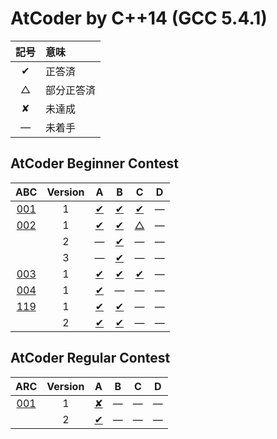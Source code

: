 # AtCoder by C++14 (GCC 5.4.1) #

|記号|意味|
|:-:|:-|
|&#x2714;|正答済|
|&#x25b3;|部分正答済|
|&#x2718;|未達成|
|&#x2014;|未着手|

## AtCoder Beginner Contest ##

|ABC|Version|A|B|C|D|
|:-:|:-:|:-:|:-:|:-:|:-:|
|[001](https://atcoder.jp/contests/abc001)|1|[&#x2714;](ABC001/ABC001_A_v01.cpp)|[&#x2714;](ABC001/ABC001_B_v01.cpp)|[&#x2714;](ABC001/ABC001_C_v01.cpp)|&#x2014;|
|[002](https://atcoder.jp/contests/abc002)|1|[&#x2714;](ABC002/ABC002_A_v01.cpp)|[&#x2714;](ABC002/ABC002_B_v01.cpp)|[&#x25b3;](ABC002/ABC002_C_v01.cpp)|&#x2014;|
||2|&#x2014;|[&#x2714;](ABC002/ABC002_B_v02.cpp)|&#x2014;|&#x2014;|
||3|&#x2014;|[&#x2714;](ABC002/ABC002_B_v03.cpp)|&#x2014;|&#x2014;|
|[003](https://atcoder.jp/contests/abc003)|1|[&#x2714;](ABC003/ABC003_A_v01.cpp)|[&#x2714;](ABC003/ABC003_B_v01.cpp)|[&#x2714;](ABC003/ABC003_C_v01.cpp)|&#x2014;|
|[004](https://atcoder.jp/contests/abc004)|1|[&#x2714;](ABC004/ABC004_A_v01.cpp)|&#x2014;|&#x2014;|&#x2014;|
|[119](https://atcoder.jp/contests/abc119)|1|[&#x2714;](ABC119/ABC119_A_v01.cpp)|[&#x2714;](ABC119/ABC119_B_v01.cpp)|&#x2014;|&#x2014;|
||2|[&#x2714;](ABC119/ABC119_A_v01.cpp)|[&#x2714;](ABC119/ABC119_B_v02.cpp)|&#x2014;|&#x2014;|

## AtCoder Regular Contest ##

|ARC|Version|A|B|C|D|
|:-:|:-:|:-:|:-:|:-:|:-:|
|[001](https://atcoder.jp/contests/arc001)|1|[&#x2718;](ARC001/ARC001_A_v01.cpp)|&#x2014;|&#x2014;|&#x2014;|
||2|[&#x2714;](ARC001/ARC001_A_v01.cpp)|&#x2014;|&#x2014;|&#x2014;|
